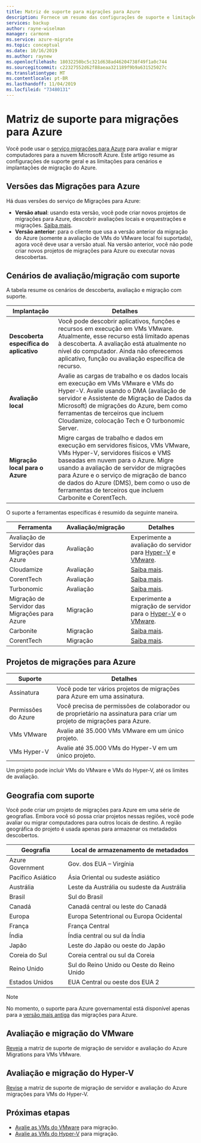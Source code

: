 ```yaml
---
title: Matriz de suporte para migrações para Azure
description: Fornece um resumo das configurações de suporte e limitações para o serviço migrações para Azure.
services: backup
author: rayne-wiselman
manager: carmonm
ms.service: azure-migrate
ms.topic: conceptual
ms.date: 10/16/2019
ms.author: raynew
ms.openlocfilehash: 18032250bc5c321d638ad46204738f49f1a0c744
ms.sourcegitcommit: c22327552d62f88aeaa321189f9b9a631525027c
ms.translationtype: MT
ms.contentlocale: pt-BR
ms.lasthandoff: 11/04/2019
ms.locfileid: "73480131"
---
```

# <a name="azure-migrate-support-matrix"></a>Matriz de suporte para migrações para Azure

Você pode usar o [serviço migrações para Azure](migrate-overview.md) para avaliar e migrar computadores para a nuvem Microsoft Azure. Este artigo resume as configurações de suporte geral e as limitações para cenários e implantações de migração do Azure.


## <a name="azure-migrate-versions"></a>Versões das Migrações para Azure

Há duas versões do serviço de Migrações para Azure:

- **Versão atual**: usando esta versão, você pode criar novos projetos de migrações para Azure, descobrir avaliações locais e orquestrações e migrações. [Saiba mais](whats-new.md#release-version-july-2019).
- **Versão anterior**: para o cliente que usa a versão anterior da migração do Azure (somente a avaliação de VMs do VMware local foi suportada), agora você deve usar a versão atual. Na versão anterior, você não pode criar novos projetos de migrações para Azure ou executar novas descobertas.

## <a name="supported-assessmentmigration-scenarios"></a>Cenários de avaliação/migração com suporte

A tabela resume os cenários de descoberta, avaliação e migração com suporte.

**Implantação** | **Detalhes** 
--- | --- 
**Descoberta específica do aplicativo** | Você pode descobrir aplicativos, funções e recursos em execução em VMs VMware. Atualmente, esse recurso está limitado apenas à descoberta. A avaliação está atualmente no nível do computador. Ainda não oferecemos aplicativo, função ou avaliação específica de recurso. 
**Avaliação local** | Avalie as cargas de trabalho e os dados locais em execução em VMs VMware e VMs do Hyper-V. Avalie usando o DMA (avaliação de servidor e Assistente de Migração de Dados da Microsoft) de migrações do Azure, bem como ferramentas de terceiros que incluem Cloudamize, colocação Tech e O turbonomic Server.
**Migração local para o Azure** | Migre cargas de trabalho e dados em execução em servidores físicos, VMs VMware, VMs Hyper-V, servidores físicos e VMS baseadas em nuvem para o Azure. Migre usando a avaliação de servidor de migrações para Azure e o serviço de migração de banco de dados do Azure (DMS), bem como o uso de ferramentas de terceiros que incluem Carbonite e CorentTech.

O suporte a ferramentas específicas é resumido da seguinte maneira.

**Ferramenta** | **Avaliação/migração** | **Detalhes**
--- | --- | ---
Avaliação de Servidor das Migrações para Azure | Avaliação | Experimente a avaliação do servidor para [Hyper-V](tutorial-prepare-hyper-v.md) e [VMware](tutorial-prepare-vmware.md).
Cloudamize | Avaliação | [Saiba mais](https://www.cloudamize.com/platform#tab-0).
CorentTech | Avaliação | [Saiba mais](https://www.corenttech.com/).
Turbonomic | Avaliação | [Saiba mais](https://turbonomic.com/solutions/technologies/azure-cloud/).
Migração de Servidor das Migrações para Azure | Migração | Experimente a migração de servidor para o [Hyper-V](tutorial-migrate-hyper-v.md) e o [VMware](tutorial-migrate-vmware.md).
Carbonite | Migração | [Saiba mais](https://www.carbonite.com/data-protection-resources/resource/Datasheet/carbonite-migrate-for-microsoft-azure).
CorentTech | Migração | [Saiba mais](https://www.corenttech.com/).


## <a name="azure-migrate-projects"></a>Projetos de migrações para Azure

**Suporte** | **Detalhes**
--- | ---
Assinatura | Você pode ter vários projetos de migrações para Azure em uma assinatura.
Permissões do Azure | Você precisa de permissões de colaborador ou de proprietário na assinatura para criar um projeto de migrações para Azure.
VMs VMware  | Avalie até 35.000 VMs VMware em um único projeto.
VMs Hyper-V | Avalie até 35.000 VMs do Hyper-V em um único projeto.

Um projeto pode incluir VMs do VMware e VMs do Hyper-V, até os limites de avaliação.

## <a name="supported-geographies"></a>Geografia com suporte

Você pode criar um projeto de migrações para Azure em uma série de geografias. Embora você só possa criar projetos nessas regiões, você pode avaliar ou migrar computadores para outros locais de destino. A região geográfica do projeto é usada apenas para armazenar os metadados descobertos.

**Geografia** | **Local de armazenamento de metadados**
--- | ---
Azure Government | Gov. dos EUA – Virgínia
Pacífico Asiático | Ásia Oriental ou sudeste asiático
Austrália | Leste da Austrália ou sudeste da Austrália
Brasil | Sul do Brasil
Canadá | Canadá central ou leste do Canadá
Europa | Europa Setentrional ou Europa Ocidental
França | França Central
Índia | Índia central ou sul da Índia
Japão |  Leste do Japão ou oeste do Japão
Coreia do Sul | Coreia central ou sul da Coreia
Reino Unido | Sul do Reino Unido ou Oeste do Reino Unido
Estados Unidos | EUA Central ou oeste dos EUA 2


 > [!NOTE]
 > No momento, o suporte para Azure governamental está disponível apenas para a [versão mais antiga](https://docs.microsoft.com/azure/migrate/migrate-services-overview#azure-migrate-versions) das migrações para Azure.



## <a name="vmware-assessment-and-migration"></a>Avaliação e migração do VMware

[Reveja](migrate-support-matrix-vmware.md) a matriz de suporte de migração de servidor e avaliação do Azure Migrations para VMs VMware.

## <a name="hyper-v-assessment-and-migration"></a>Avaliação e migração do Hyper-V

[Revise](migrate-support-matrix-hyper-v.md) a matriz de suporte de migração de servidor e avaliação do Azure migrações para VMs do Hyper-V.


## <a name="next-steps"></a>Próximas etapas

- [Avalie as VMs do VMware](tutorial-assess-vmware.md) para migração.
- [Avalie as VMs do Hyper-V](tutorial-assess-hyper-v.md) para migração.

